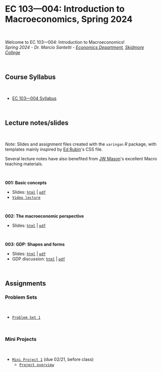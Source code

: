 # EC 103&mdash;004: Introduction to Macroeconomics, Spring 2024

<br>

Welcome to EC 103&mdash;004: Introduction to Macroeconomics!<br>
*Spring 2024 - Dr. Marcio Santetti - [Economics Department](https://www.skidmore.edu/economics/), [Skidmore College](https://www.skidmore.edu/)*

<br>

## Course Syllabus

<br>

  - [EC 103&mdash;004 Syllabus](https://raw.githack.com/marciosantetti/ec103-sp24/main/syllabus/ec103-syllabus-sp24.pdf)


<br>

## Lecture notes/slides

<br>

*Note*: Slides and assignment files created with the `xaringan` *R* package, with templates mainly inspired by [Ed Rubin](https://github.com/edrubin)'s CSS file.

Several lecture notes have also benefited from [JW Mason](http://jwmason.org/)'s excellent Macro teaching materials.

<br>

**001: Basic concepts**

  - Slides: [`html`](https://raw.githack.com/marciosantetti/ec103-sp24/main/lectures/001-basic-concepts/001-basic-concepts.html) | [`pdf`](https://raw.githack.com/marciosantetti/ec103-sp24/main/lectures/001-basic-concepts/001-basic-concepts.pdf)
  - [`Video lecture`](https://youtu.be/wfetuuCIa28)

<br>

**002: The macroeconomic perspective**

  - Slides: [`html`](https://raw.githack.com/marciosantetti/ec103-sp24/main/lectures/002-macro-perspective/002-macro-perspective.html) | [`pdf`](https://raw.githack.com/marciosantetti/ec103-sp24/main/lectures/002-macro-perspective/002-macro-perspective.pdf)

<br>

**003: GDP: Shapes and forms**

   - Slides: [`html`](https://raw.githack.com/marciosantetti/ec103-sp24/main/lectures/002-macro-perspective/003-gdp.html) | [`pdf`](https://raw.githack.com/marciosantetti/ec103-sp24/main/lectures/002-macro-perspective/003-gdp.pdf)
   - GDP discussion: [`html`](https://raw.githack.com/marciosantetti/ec103-sp24/main/lectures/002-macro-perspective/003-gdp-discussion.html) | [`pdf`](https://raw.githack.com/marciosantetti/ec103-sp24/main/lectures/002-macro-perspective/003-gdp-discussion.pdf)


<br>

## Assignments

### Problem Sets

<br>

  - [`Problem Set 1`](https://raw.githack.com/marciosantetti/ec103-sp24/main/problem-sets/ps1/ps1-ec103-sp24.pdf)

<br>

### Mini Projects

<br>

  - [`Mini Project 1`](https://raw.githack.com/marciosantetti/ec103-sp24/main/mini-projects/mp1-sp24.pdf) (due 02/21, before class)
      - [`Project overview`](https://youtu.be/8qb5Q0VXXeI)
